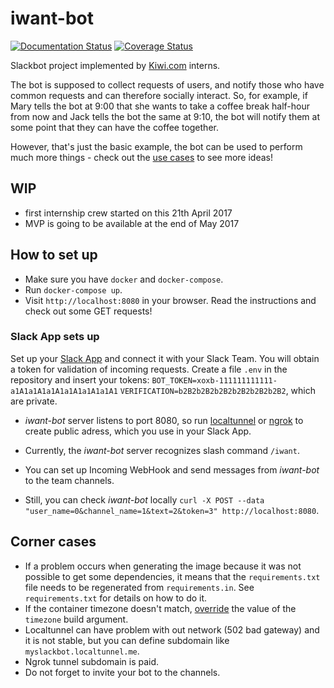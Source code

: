 # iwant-bot

[![Documentation Status](https://readthedocs.org/projects/iwantbot/badge/?version=latest)](http://iwantbot.readthedocs.io/en/latest/?badge=latest)
[![Coverage Status](https://coveralls.io/repos/github/kiwicom/iwant-bot/badge.svg?branch=master)](https://coveralls.io/github/kiwicom/iwant-bot?branch=master)

Slackbot project implemented by [Kiwi.com](Kiwi.com) interns.

The bot is supposed to collect requests of users, and notify those who have common requests and can therefore socially interact. So, for example, if Mary tells the bot at 9:00 that she wants to take a coffee break half-hour from now and Jack tells the bot the same at 9:10, the bot will notify them at some point that they can have the coffee together.

However, that's just the basic example, the bot can be used to perform much more things - check out the [use cases](use_cases.rst) to see more ideas!

## WIP
- first internship crew started on this 21th April 2017
- MVP is going to be available at the end of May 2017

## How to set up

* Make sure you have `docker` and `docker-compose`.
* Run `docker-compose up`.
* Visit `http://localhost:8080` in your browser. Read the instructions and check out some GET requests!

### Slack App sets up

Set up your [Slack App](https://api.slack.com/slack-apps) and connect it with your Slack Team. 
You will obtain a token for validation of incoming requests. Create a file `.env` in the repository and insert your tokens:
`BOT_TOKEN=xoxb-111111111111-a1A1a1A1a1A1a1A1a1A1a1A1`
`VERIFICATION=b2B2b2B2b2B2b2B2b2B2b2B2`, which are private.

* _iwant-bot_ server listens to port 8080, so run [localtunnel](https://localtunnel.github.io/www/)
or [ngrok](https://ngrok.com/) to create public adress, which you use in your Slack App. 

* Currently, the _iwant-bot_ server recognizes slash command `/iwant`.

* You can set up Incoming WebHook and send messages from _iwant-bot_ to the team channels.

* Still, you can check _iwant-bot_ locally
`curl -X POST --data "user_name=0&channel_name=1&text=2&token=3" http://localhost:8080`.

## Corner cases

* If a problem occurs when generating the image because it was not possible to get some dependencies,
 it means that the `requirements.txt` file needs to be regenerated from `requirements.in`.
  See `requirements.txt` for details on how to do it.
* If the container timezone doesn't match, [override](https://docs.docker.com/compose/extends/#multiple-compose-files) the value of the `timezone` build argument.
* Localtunnel can have problem with out network (502 bad gateway) and it is not stable, but you can define subdomain like `myslackbot.localtunnel.me`.
* Ngrok tunnel subdomain is paid.
* Do not forget to invite your bot to the channels.

